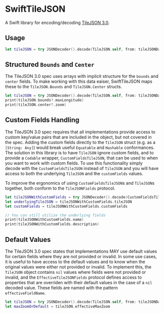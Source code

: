 #  SwiftTileJSON

A Swift library for encoding/decoding [TileJSON 3.0](https://github.com/mapbox/tilejson-spec/tree/master/3.0.0).

## Usage

```swift
let tileJSON = try JSONDecoder().decode(TileJSON.self, from: tileJSONData)
```

## Structured `Bounds` and `Center`

The TileJSON 3.0 spec uses arrays with implicit structure for the `bounds` and `center` fields. To make working with this data eaiser, SwiftTileJSON maps these to the `TileJSON.Bounds` and `TileJSON.Center` structs.

```swift
let tileJSON = try JSONDecoder().decode(TileJSON.self, from: tileJSONData)
print(tileJSON.bounds?.maxLongitude)
print(tileJSON.center?.zoom)
```

## Custom Fields Handling

The TileJSON 3.0 spec requires that all implementations provide access to custom key/value pairs that are included in the object, but not covered in the spec. Adding the custom fields directly to the `TileJSON` struct (e.g. as a `[String: Any]`) would break useful `Equatable` and `Hashable` conformances. The solution in this library is to have `TileJSON` ignore custom fields, and to provide a `Codable` wrapper, `CustomFieldsTileJSON`, that can be used to when you want to work with custom fields. To use this functionality simply decode with the `CustomFieldsTileJSON` instead of `TileJSON` and you will have access to both the underlying `TileJSON` and the `customFields` values.

To improve the ergonomics of using `CustomFieldsTileJSON`s and `TileJSON`s together, both conform to the `TileJSONFields` protocol.

```swift
let tileJSONWithCustomFields = try JSONDecoder().decode(CustomFieldsTileJSON.self, from: tileJSONData)
let underlyingTileJSON = tileJSONWithCustomFields.tileJSON
let customFields = tileJSONWithCustomFields.customFields

// You can still utilize the underlying fields
print(tileJSONWithCustomFields.name)
print(tileJSONWithCustomFields.description)
```

## Default Values

The TileJSON 3.0 spec states that implementations MAY use default values for certain fields where they are not provided or invalid. In some use cases, it is useful to have access to the default values and to know when the original values were either not provided or invalid. To implement this, the `TileJSON` object contains `nil` values where fields were not provided or invalid, and the `EffectiveTileJSONFields` protocol defines access to properties that are overriden with their default values in the case of a `nil` decoded value. These fields are named with the pattern `effectiveFieldName`.

```swift
let tileJSON = try JSONDecoder().decode(TileJSON.self, from: tileJSONData)
let maxZoomOrDefault = tileJSON.effectiveMaxZoom
```

